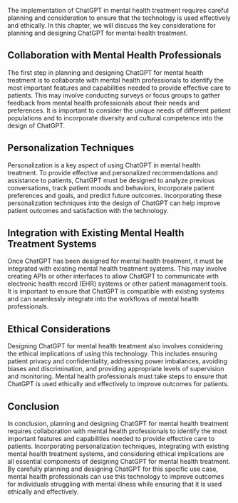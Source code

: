 
The implementation of ChatGPT in mental health treatment requires careful planning and consideration to ensure that the technology is used effectively and ethically. In this chapter, we will discuss the key considerations for planning and designing ChatGPT for mental health treatment.

Collaboration with Mental Health Professionals
----------------------------------------------

The first step in planning and designing ChatGPT for mental health treatment is to collaborate with mental health professionals to identify the most important features and capabilities needed to provide effective care to patients. This may involve conducting surveys or focus groups to gather feedback from mental health professionals about their needs and preferences. It is important to consider the unique needs of different patient populations and to incorporate diversity and cultural competence into the design of ChatGPT.

Personalization Techniques
--------------------------

Personalization is a key aspect of using ChatGPT in mental health treatment. To provide effective and personalized recommendations and assistance to patients, ChatGPT must be designed to analyze previous conversations, track patient moods and behaviors, incorporate patient preferences and goals, and predict future outcomes. Incorporating these personalization techniques into the design of ChatGPT can help improve patient outcomes and satisfaction with the technology.

Integration with Existing Mental Health Treatment Systems
---------------------------------------------------------

Once ChatGPT has been designed for mental health treatment, it must be integrated with existing mental health treatment systems. This may involve creating APIs or other interfaces to allow ChatGPT to communicate with electronic health record (EHR) systems or other patient management tools. It is important to ensure that ChatGPT is compatible with existing systems and can seamlessly integrate into the workflows of mental health professionals.

Ethical Considerations
----------------------

Designing ChatGPT for mental health treatment also involves considering the ethical implications of using this technology. This includes ensuring patient privacy and confidentiality, addressing power imbalances, avoiding biases and discrimination, and providing appropriate levels of supervision and monitoring. Mental health professionals must take steps to ensure that ChatGPT is used ethically and effectively to improve outcomes for patients.

Conclusion
----------

In conclusion, planning and designing ChatGPT for mental health treatment requires collaboration with mental health professionals to identify the most important features and capabilities needed to provide effective care to patients. Incorporating personalization techniques, integrating with existing mental health treatment systems, and considering ethical implications are all essential components of designing ChatGPT for mental health treatment. By carefully planning and designing ChatGPT for this specific use case, mental health professionals can use this technology to improve outcomes for individuals struggling with mental illness while ensuring that it is used ethically and effectively.
